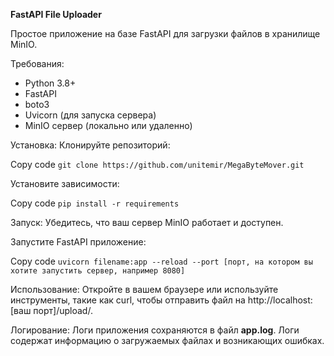 **FastAPI File Uploader**

Простое приложение на базе FastAPI для загрузки файлов в хранилище MinIO.

Требования:
- Python 3.8+
- FastAPI
- boto3
- Uvicorn (для запуска сервера)
- MinIO сервер (локально или удаленно)
  
Установка:
Клонируйте репозиторий:

Copy code
```git clone https://github.com/unitemir/MegaByteMover.git```

Установите зависимости:

Copy code
```pip install -r requirements```

Запуск:
Убедитесь, что ваш сервер MinIO работает и доступен.

Запустите FastAPI приложение:

Copy code
```uvicorn filename:app --reload --port [порт, на котором вы хотите запустить сервер, например 8080]```

Использование:
Откройте в вашем браузере или используйте инструменты, такие как curl, чтобы отправить файл на http://localhost:[ваш порт]/upload/.

Логирование:
Логи приложения сохраняются в файл **app.log**. Логи содержат информацию о загружаемых файлах и возникающих ошибках.
